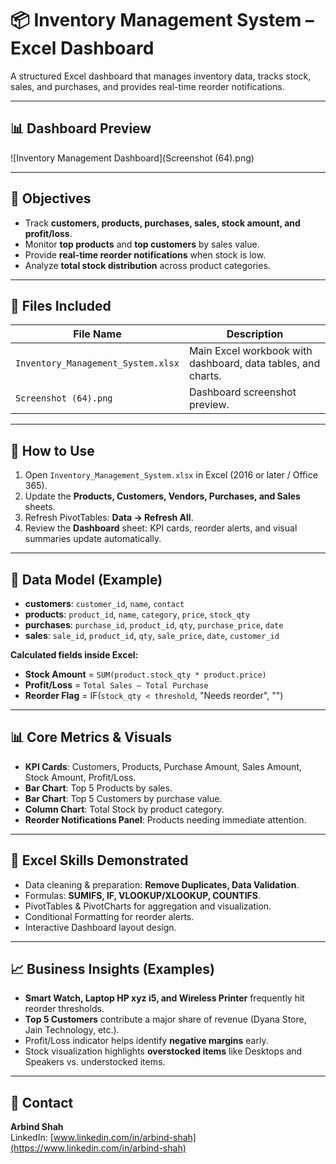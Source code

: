 # 📦 Inventory Management System – Excel Dashboard

A structured Excel dashboard that manages inventory data, tracks stock, sales, and purchases, and provides real-time reorder notifications.

---

## 📊 Dashboard Preview
![Inventory Management Dashboard](Screenshot (64).png)

---

## 🎯 Objectives
- Track **customers, products, purchases, sales, stock amount, and profit/loss**.  
- Monitor **top products** and **top customers** by sales value.  
- Provide **real-time reorder notifications** when stock is low.  
- Analyze **total stock distribution** across product categories.  

---

## 📁 Files Included

| File Name | Description |
|-----------|-------------|
| `Inventory_Management_System.xlsx` | Main Excel workbook with dashboard, data tables, and charts. |
| `Screenshot (64).png` | Dashboard screenshot preview. |

---

## 🔧 How to Use
1. Open `Inventory_Management_System.xlsx` in Excel (2016 or later / Office 365).  
2. Update the **Products, Customers, Vendors, Purchases, and Sales** sheets.  
3. Refresh PivotTables: **Data → Refresh All**.  
4. Review the **Dashboard** sheet: KPI cards, reorder alerts, and visual summaries update automatically.  

---

## 🧱 Data Model (Example)
- **customers**: `customer_id`, `name`, `contact`  
- **products**: `product_id`, `name`, `category`, `price`, `stock_qty`  
- **purchases**: `purchase_id`, `product_id`, `qty`, `purchase_price`, `date`  
- **sales**: `sale_id`, `product_id`, `qty`, `sale_price`, `date`, `customer_id`  

**Calculated fields inside Excel:**
- **Stock Amount** = `SUM(product.stock_qty * product.price)`  
- **Profit/Loss** = `Total Sales – Total Purchase`  
- **Reorder Flag** = IF(`stock_qty < threshold`, "Needs reorder", "")  

---

## 📊 Core Metrics & Visuals
- **KPI Cards**: Customers, Products, Purchase Amount, Sales Amount, Stock Amount, Profit/Loss.  
- **Bar Chart**: Top 5 Products by sales.  
- **Bar Chart**: Top 5 Customers by purchase value.  
- **Column Chart**: Total Stock by product category.  
- **Reorder Notifications Panel**: Products needing immediate attention.  

---

## 🧠 Excel Skills Demonstrated
- Data cleaning & preparation: **Remove Duplicates, Data Validation**.  
- Formulas: **SUMIFS, IF, VLOOKUP/XLOOKUP, COUNTIFS**.  
- PivotTables & PivotCharts for aggregation and visualization.  
- Conditional Formatting for reorder alerts.  
- Interactive Dashboard layout design.  

---

## 📈 Business Insights (Examples)
- **Smart Watch, Laptop HP xyz i5, and Wireless Printer** frequently hit reorder thresholds.  
- **Top 5 Customers** contribute a major share of revenue (Dyana Store, Jain Technology, etc.).  
- Profit/Loss indicator helps identify **negative margins** early.  
- Stock visualization highlights **overstocked items** like Desktops and Speakers vs. understocked items.  

---

## 🙋 Contact
**Arbind Shah**  
LinkedIn: [www.linkedin.com/in/arbind-shah](https://www.linkedin.com/in/arbind-shah)
